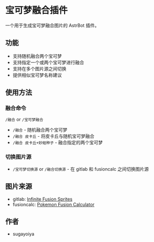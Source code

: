 # 宝可梦融合插件

一个用于生成宝可梦融合图片的 AstrBot 插件。

## 功能

- 支持随机融合两个宝可梦
- 支持指定一个或两个宝可梦进行融合
- 支持在多个图片源之间切换
- 提供相似宝可梦名称建议

## 使用方法

### 融合命令

`/融合` or `/宝可梦融合`

- `/融合` - 随机融合两个宝可梦
- `/融合 皮卡丘` - 将皮卡丘与随机宝可梦融合
- `/融合 皮卡丘+妙蛙种子` - 融合指定的两个宝可梦

### 切换图片源

- `/宝可梦切换源` or `/融合切换源` - 在 gitlab 和 fusioncalc 之间切换图片源

## 图片来源

- gitlab: [Infinite Fusion Sprites](https://gitlab.com/infinitefusion/sprites)
- fusioncalc: [Pokemon Fusion Calculator](https://fusioncalc.com)

## 作者

- sugayoiya